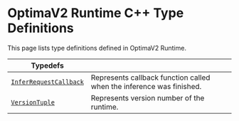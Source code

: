 OptimaV2 Runtime C++ Type Definitions
=================================

This page lists type definitions defined in OptimaV2 Runtime.

| Typedefs |   |
| ---------- | - |
| [`InferRequestCallback`](infer_request_callback.md) | Represents callback function called when the inference was finished. |
| [`VersionTuple`](version_tuple.md) | Represents version number of the runtime. |
